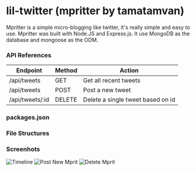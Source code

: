 # lil-twitter (mpritter by tamatamvan)

Mpritter is a simple micro-blogging like twitter, it's really simple and easy to use. Mpritter was built with Node.JS and Express.js. It use MongoDB as the database and mongoose as the ODM.

### API References

| Endpoint | Method | Action |
|----------|--------|--------|
| /api/tweets | GET | Get all recent tweets |
| /api/tweets | POST | Post a new tweet |
| /api/tweets/:id | DELETE | Delete a single tweet based on id |

### packages.json

### File Structures

### Screenhots
![Timeline](http://imgur.com/LGsZ7jC)
![Post New Mprit](http://imgur.com/QX6oC58)
![Delete Mprit](http://imgur.com/ShFnoZW)
